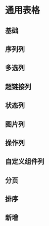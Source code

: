 # 通用表格

## 基础

<preview path="../../demos/common-table/basic/index.vue" title="" description=""></preview>

## 序列列

<preview path="../../demos/common-table/index-column/index.vue" title="" description=""></preview>

## 多选列

<preview path="../../demos/common-table/selection/index.vue" title="" description=""></preview>

## 超链接列

<preview path="../../demos/common-table/link-column/index.vue" title="" description=""></preview>

## 状态列

<preview path="../../demos/common-table/status-column/index.vue" title="" description=""></preview>

## 图片列

<preview path="../../demos/common-table/image-column/index.vue" title="" description=""></preview>

## 操作列

<preview path="../../demos/common-table/row-commands/index.vue" title="" description=""></preview>

## 自定义组件列

<preview path="../../demos/common-table/custom-component/index.vue" title="" description=""></preview>

## 分页

<preview path="../../demos/common-table/pagination/index.vue" title="" description=""></preview>

## 排序

<preview path="../../demos/common-table/sorter/index.vue" title="" description=""></preview>

## 新增

<preview path="../../demos/common-table/add/index.vue" title="" description=""></preview>
